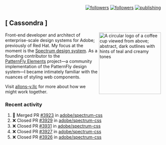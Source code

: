 <p align="right"><a rel="me" href="https://front-end.social/@castastrophe">
    <img alt="followers" title="Follow me on Mastodon" src="https://img.shields.io/mastodon/follow/109297102751309835?domain=https%3A%2F%2Ffront-end.social&label=Follow&logo=mastodon&logoColor=white&style=for-the-badge&labelColor=008080&color=006969"/></a>
  <a href="https://codepen.io/castastrophe/">
    <img alt="followers" title="Follow me on CodePen" src="https://img.shields.io/badge/23-1?color=640464&labelColor=7c007c&style=for-the-badge&logo=codepen&label=Follow"/></a>
<a href="https://castastrophe.medium.com/">
    <img alt="publishing" title="View articles on Medium" src="https://img.shields.io/badge/107-1?color=666&labelColor=444&label=subscribe&logo=medium&logoColor=white&style=for-the-badge"/></a>
</p>

## [&nbsp;Cassondra&nbsp;]

<img align="right" src="https://github-production-user-asset-6210df.s3.amazonaws.com/1840295/253016758-ba468774-1cd3-42c2-8f43-947b5eeb5edf.png" height="200" alt="A circular logo of a coffee cup viewed from above; abstract, dark outlines with hints of teal and creamy tones">

Front-end developer and architect of enterprise-scale design systems for Adobe; previously of Red Hat. My focus at the moment is the [Spectrum design system](https://github.com/adobe/spectrum-css). As a founding contributor to the [PatternFly&nbsp;Elements](https://github.com/patternfly/patternfly-elements) project&mdash;a community implementation of the PatternFly design system&mdash;I became intimately familiar with the nuances of styling web components.

Visit [allons-y.llc](http://allons-y.llc/) for more about how we might work together.

### Recent activity

<!--START_SECTION:activity-->
1. 🎉 Merged PR [#3923](https://github.com/adobe/spectrum-css/pull/3923) in [adobe/spectrum-css](https://github.com/adobe/spectrum-css)
2. ❌ Closed PR [#3929](https://github.com/adobe/spectrum-css/pull/3929) in [adobe/spectrum-css](https://github.com/adobe/spectrum-css)
3. ❌ Closed PR [#3931](https://github.com/adobe/spectrum-css/pull/3931) in [adobe/spectrum-css](https://github.com/adobe/spectrum-css)
4. ❌ Closed PR [#3927](https://github.com/adobe/spectrum-css/pull/3927) in [adobe/spectrum-css](https://github.com/adobe/spectrum-css)
5. ❌ Closed PR [#3926](https://github.com/adobe/spectrum-css/pull/3926) in [adobe/spectrum-css](https://github.com/adobe/spectrum-css)
<!--END_SECTION:activity-->
